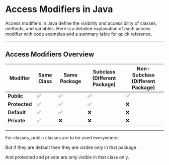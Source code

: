 # Access Modifiers in Java

Access modifiers in Java define the visibility and accessibility of classes, methods, and variables. Here is a detailed explanation of each access modifier with code examples and a summary table for quick reference.

---

## **Access Modifiers Overview**

| **Modifier**   | **Same Class** | **Same Package** | **Subclass (Different Package)** | **Non-Subclass (Different Package)** |
|-----------------|----------------|------------------|-----------------------------------|---------------------------------------|
| **Public**      | ✅              | ✅                | ✅                                 | ✅                                     |
| **Protected**   | ✅              | ✅                | ✅                                 | ❌                                     |
| **Default**     | ✅              | ✅                | ❌                                 | ❌                                     |
| **Private**     | ✅              | ❌                | ❌                                 | ❌                                     |

---

For classes, public classes are to be used everywhere.

But if they are default then they are visible only in that package .

And protected and private are only visible in that class only.

